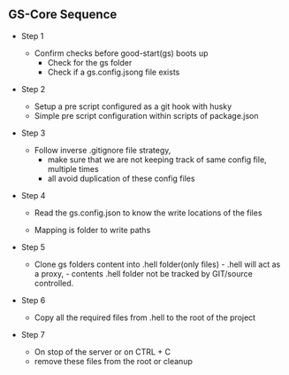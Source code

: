 ## GS-Core Sequence

- Step 1
  - Confirm checks before good-start(gs) boots up
    - Check for the gs folder
    - Check if a gs.config.jsong file exists
- Step 2

  - Setup a pre script configured as a git hook with husky
  - Simple pre script configuration within scripts of package.json

- Step 3

  - Follow inverse .gitignore file strategy,
    - make sure that we are not keeping track of same config file,
      multiple times
    - all avoid duplication of these config files

- Step 4

  - Read the gs.config.json to know the write locations of the files

  - Mapping is folder to write paths

- Step 5

  - Clone gs folders content into .hell folder(only files) - .hell will act as a proxy, - contents .hell folder not be tracked by GIT/source controlled.

- Step 6

  - Copy all the required files from .hell to the root of the project

- Step 7
  - On stop of the server or on CTRL + C
  - remove these files from the root or cleanup
